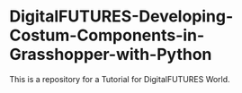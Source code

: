 # DigitalFUTURES-Developing-Costum-Components-in-Grasshopper-with-Python
This is a repository for a Tutorial for DigitalFUTURES World.
